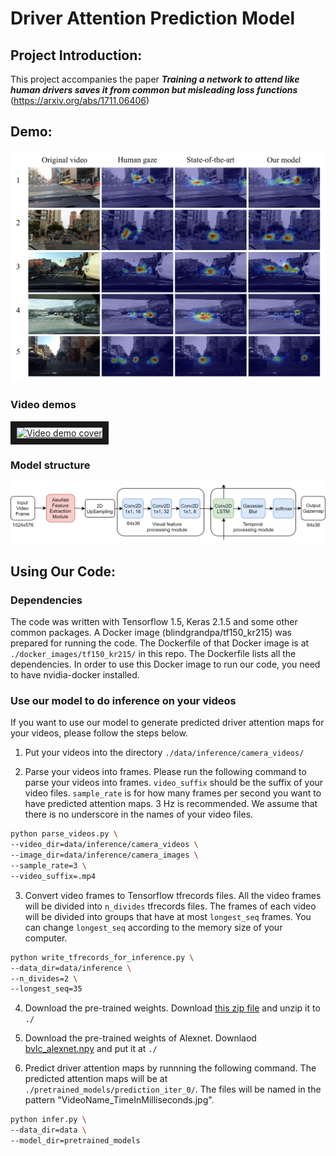 # Driver Attention Prediction Model

## Project Introduction:

This project accompanies the paper **_Training a network to attend like human drivers saves it from common but misleading loss functions_** (https://arxiv.org/abs/1711.06406)

## Demo:
![Demo image](wiki_images/demo.jpg)

### Video demos 
<a href="http://www.youtube.com/watch?feature=player_embedded&v=IcAtJ0CvYuQ" target="_blank">
     <img src="http://img.youtube.com/vi/IcAtJ0CvYuQ/0.jpg" alt="Video demo cover" width="480" height="270" border="10" />
</a>

### Model structure
![Model structure image](wiki_images/structure2.png)

## Using Our Code:
### Dependencies
The code was written with Tensorflow 1.5, Keras 2.1.5 and some other common packages. A Docker image (blindgrandpa/tf150_kr215) was prepared for running the code. The Dockerfile of that Docker image is at `./docker_images/tf150_kr215/` in this repo. The Dockerfile lists all the dependencies. In order to use this Docker image to run our code, you need to have nvidia-docker installed.


### Use our model to do inference on your videos
If you want to use our model to generate predicted driver attention maps for your videos, please follow the steps below. 

1. Put your videos into the directory `./data/inference/camera_videos/`

2. Parse your videos into frames. 
Please run the following command to parse your videos into frames. `video_suffix` should be the suffix of your video files. `sample_rate` is for how many frames per second you want to have predicted attention maps. 3 Hz is recommended. We assume that there is no underscore in the names of your video files. 
```bash
python parse_videos.py \
--video_dir=data/inference/camera_videos \
--image_dir=data/inference/camera_images \
--sample_rate=3 \
--video_suffix=.mp4
```


3. Convert video frames to Tensorflow tfrecords files. All the video frames will be divided into `n_divides` tfrecords files.
The frames of each video will be divided into groups that have at most `longest_seq` frames. 
You can change `longest_seq` according to the memory size of your computer.
```bash
python write_tfrecords_for_inference.py \
--data_dir=data/inference \
--n_divides=2 \
--longest_seq=35
```


4. Download the pre-trained weights. Download [this zip file](https://drive.google.com/file/d/1q_CgyX73wrYTAsZjDF9aMXNPURcUmWVy/view?usp=sharing) and unzip it to `./`

5. Download the pre-trained weights of Alexnet. Downlaod [bvlc_alexnet.npy](https://www.cs.toronto.edu/~guerzhoy/tf_alexnet/bvlc_alexnet.npy) and put it at `./`


6. Predict driver attention maps by runnning the following command. The predicted attention maps will be at `./pretrained_models/prediction_iter_0/`. The files will be named in the pattern "VideoName_TimeInMilliseconds.jpg".
```bash
python infer.py \
--data_dir=data \
--model_dir=pretrained_models
```


   
